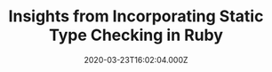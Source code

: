 ---
layout: defaults
modal-id: 6
date: 2020-03-23T16:02:04.000Z
img: https://i.imgur.com/zy1YuIw.png
alt: Cover Image
title: Insights from Incorporating Static Type Checking in Ruby
link: https://dev.to/nexmo/insights-from-incorporating-static-type-checking-in-ruby-5bgp

---